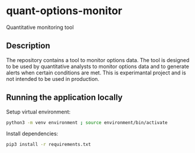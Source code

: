 # quant-options-monitor
Quantitative monitoring tool

## Description
The repository contains a tool to monitor options data. The tool is designed to be used by quantitative analysts to monitor options data and to generate alerts when certain conditions are met.
This is experimantal project and is not intended to be used in production.


## Running the application locally

Setup virtual environment:
```bash
python3 -m venv environment ; source environment/bin/activate
```

Install dependencies:
```bash
pip3 install -r requirements.txt
```

